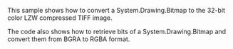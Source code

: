 This sample shows how to convert a System.Drawing.Bitmap to the 32-bit color LZW compressed TIFF image.

The code also shows how to retrieve bits of a System.Drawing.Bitmap and convert them from BGRA to RGBA format.